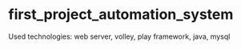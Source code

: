 # first_project_automation_system
Used technologies: web server, volley, play framework, java, mysql
